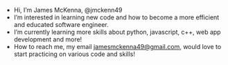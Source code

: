 - Hi, I’m James McKenna, @jmckenn49
- I’m interested in learning new code and how to become a more efficient and educated software engineer.
- I’m currently learning more skills about python, javascript, c++, web app development and more!
- How to reach me, my email jamesmckenna49@gmail.com, would love to start practicing on various code and skills!

